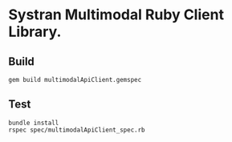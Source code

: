 Systran Multimodal Ruby Client Library.
===================


Build
-------------
```
gem build multimodalApiClient.gemspec
```


Test
-------------
```
bundle install
rspec spec/multimodalApiClient_spec.rb
```
